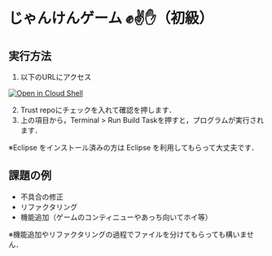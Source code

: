 # じゃんけんゲーム ✊✌️✋（初級）

## 実行方法

1. 以下のURLにアクセス

[![Open in Cloud Shell](https://gstatic.com/cloudssh/images/open-btn.svg)](https://ide.cloud.google.com/?cloudshell_git_repo=https://github.com/SocSEL-SIseminar1-2023/rsp-game-easy&cloudshell_workspace=./&cloudshell_tutorial=README.md)

2. Trust repoにチェックを入れて確認を押します．
3. 上の項目から，Terminal > Run Build Taskを押すと，プログラムが実行されます．



※Eclipse をインストール済みの方は Eclipse を利用してもらって大丈夫です．

## 課題の例

- 不具合の修正
- リファクタリング
- 機能追加（ゲームのコンティニューやあっち向いてホイ等）

※機能追加やリファクタリングの過程でファイルを分けてもらっても構いません．

